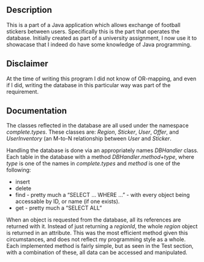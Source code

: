 ## Description
This is a part of a Java application which allows exchange of football stickers between users. Specifically this is the part that operates the database.
Initially created as part of a university assignment, I now use it to showacase that I indeed do have some knowledge of Java programming.

## Disclaimer
At the time of writing this program I did not know of OR-mapping, and even if I did, writing the database in this particular way was part of the requirement.

## Documentation
The classes reflected in the database are all used under the namespace *complete.types*. These classes are: *Region*, *Sticker*, *User*, *Offer*, and *UserInventory* (an M-to-N relationship between *User* and *Sticker*.

Handling the database is done via an appropriately names *DBHandler* class. Each table in the database with a method *DBHandler*.*method*+*type*, where *type* is one of the names in *complete.types* and *method* is one of the following:
- insert
- delete
- find - pretty much a “SELECT … WHERE …” - with every object being accessable by ID, or name (if one exists).
- get - pretty much a “SELECT ALL”

When an object is requested from the database, all its references are returned with it. Instead of just returning a *regionId*, the whole *region* object is returned in an attribute. This was the most efficient method given this circumstances, and does not reflect my programming style as a whole.
Each implemented method is fairly simple, but as seen in the Test section, with a combination of these, all data can be accessed and manipulated.
